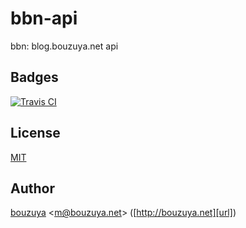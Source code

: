 # bbn-api

bbn: blog.bouzuya.net api

## Badges

[![Travis CI][travisci-badge-url]][travisci-url]

[travisci-badge-url]: https://travis-ci.org/bouzuya/bbn-api.svg?branch=master
[travisci-url]: https://travis-ci.org/bouzuya/bbn-api

## License

[MIT](LICENSE)

## Author

[bouzuya][user] &lt;[m@bouzuya.net][email]&gt; ([http://bouzuya.net][url])

[user]: https://github.com/bouzuya
[email]: mailto:m@bouzuya.net
[url]: http://bouzuya.net
